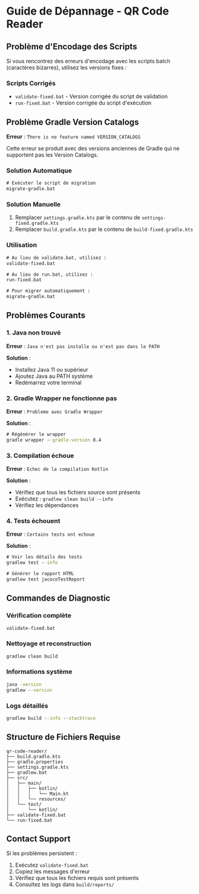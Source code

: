 # Guide de Dépannage - QR Code Reader

## Problème d'Encodage des Scripts

Si vous rencontrez des erreurs d'encodage avec les scripts batch (caractères bizarres), utilisez les versions fixes :

### Scripts Corrigés
- `validate-fixed.bat` - Version corrigée du script de validation
- `run-fixed.bat` - Version corrigée du script d'exécution

## Problème Gradle Version Catalogs

**Erreur** : `There is no feature named VERSION_CATALOGS`

Cette erreur se produit avec des versions anciennes de Gradle qui ne supportent pas les Version Catalogs.

### Solution Automatique
```cmd
# Exécuter le script de migration
migrate-gradle.bat
```

### Solution Manuelle
1. Remplacer `settings.gradle.kts` par le contenu de `settings-fixed.gradle.kts`
2. Remplacer `build.gradle.kts` par le contenu de `build-fixed.gradle.kts`

### Utilisation
```cmd
# Au lieu de validate.bat, utilisez :
validate-fixed.bat

# Au lieu de run.bat, utilisez :
run-fixed.bat

# Pour migrer automatiquement :
migrate-gradle.bat
```

## Problèmes Courants

### 1. Java non trouvé
**Erreur** : `Java n'est pas installe ou n'est pas dans le PATH`

**Solution** :
- Installez Java 11 ou supérieur
- Ajoutez Java au PATH système
- Redémarrez votre terminal

### 2. Gradle Wrapper ne fonctionne pas
**Erreur** : `Probleme avec Gradle Wrapper`

**Solution** :
```cmd
# Régénérer le wrapper
gradle wrapper --gradle-version 8.4
```

### 3. Compilation échoue
**Erreur** : `Echec de la compilation Kotlin`

**Solution** :
- Vérifiez que tous les fichiers source sont présents
- Exécutez : `gradlew clean build --info`
- Vérifiez les dépendances

### 4. Tests échouent
**Erreur** : `Certains tests ont echoue`

**Solution** :
```cmd
# Voir les détails des tests
gradlew test --info

# Générer le rapport HTML
gradlew test jacocoTestReport
```

## Commandes de Diagnostic

### Vérification complète
```cmd
validate-fixed.bat
```

### Nettoyage et reconstruction
```cmd
gradlew clean build
```

### Informations système
```cmd
java -version
gradlew --version
```

### Logs détaillés
```cmd
gradlew build --info --stacktrace
```

## Structure de Fichiers Requise

```
qr-code-reader/
├── build.gradle.kts
├── gradle.properties
├── settings.gradle.kts
├── gradlew.bat
├── src/
│   ├── main/
│   │   ├── kotlin/
│   │   │   └── Main.kt
│   │   └── resources/
│   └── test/
│       └── kotlin/
├── validate-fixed.bat
└── run-fixed.bat
```

## Contact Support

Si les problèmes persistent :
1. Exécutez `validate-fixed.bat`
2. Copiez les messages d'erreur
3. Vérifiez que tous les fichiers requis sont présents
4. Consultez les logs dans `build/reports/`